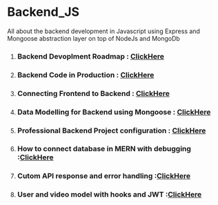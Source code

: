 # Backend_JS
All about the backend development in Javascript using Express and Mongoose abstraction layer on top of NodeJs and MongoDb 

1. ### Backend Devoplment Roadmap : [ClickHere](./lec1/README.md)
2. ### Backend Code in Production  : [ClickHere](./lec2/readme.md)
3. ### Connecting Frontend to Backend : [ClickHere](./lec2_1/readme.md)
4. ### Data Modelling for Backend using Mongoose : [ClickHere](./lec4_5/readme.md)
5. ### Professional Backend Project configuration : [ClickHere](./lec6/readme.md)
6. ### How to connect database in MERN with debugging :[ClickHere](./lec7/readme.md)
7. ### Cutom API response and error handling :[ClickHere](./lec8/readme.md)
8. ### User and video model with hooks and JWT :[ClickHere](./lec9/readme.md)

